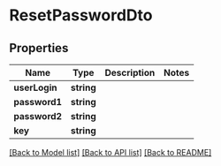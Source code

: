 # ResetPasswordDto

## Properties
Name | Type | Description | Notes
------------ | ------------- | ------------- | -------------
**userLogin** | **string** |  | 
**password1** | **string** |  | 
**password2** | **string** |  | 
**key** | **string** |  | 

[[Back to Model list]](../README.md#documentation-for-models) [[Back to API list]](../README.md#documentation-for-api-endpoints) [[Back to README]](../README.md)


